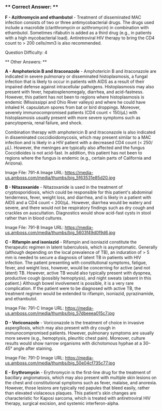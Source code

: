 ### ** Correct Answer: **

**F - Azithromycin and ethambutol** - Treatment of disseminated MAC infection consists of two or three antimycobacterial drugs. The drugs used include a macrolide (clarithromycin or azithromycin) in combination with ethambutol. Sometimes rifabutin is added as a third drug (e.g., in patients with a high mycobacterial load). Antiretroviral HIV therapy to bring the CD4 count to > 200 cells/mm3 is also recommended.

Question Difficulty: 4

** Other Answers: **

**A - Amphotericin B and itraconazole** - Amphotericin B and itraconazole are indicated in severe pulmonary or disseminated histoplasmosis, a fungal infection that is likely to occur in patients with AIDS as a result of their impaired defense against intracellular pathogens. Histoplasmosis may also present with fever, hepatosplenomegaly, diarrhea, and acid-fastness. However, this patient has not been to regions where histoplasmosis is endemic (Mississippi and Ohio River valleys) and where he could have inhaled H. capsulatum spores from bat or bird droppings. Moreover, severely immunocompromised patients (CD4 count < 150/μL) with histoplasmosis usually present with more severe symptoms such as pancytopenia, renal failure, and shock.

Combination therapy with amphotericin B and itraconazole is also indicated in disseminated coccidioidomycosis, which may present similar to a MAC infection and is likely in a HIV patient with a decreased CD4 count (< 250/μL). However, the meninges are typically also affected and the fungus Coccidioides is not acid-fast. In addition, this patient has not been to regions where the fungus is endemic (e.g., certain parts of California and Arizona).

Image File: 791-A
Image URL: https://media-us.amboss.com/media/thumbs/big_5f63531e85d20.jpg

**B - Nitazoxanide** - Nitazoxanide is used in the treatment of cryptosporidiosis, which could be responsible for this patient's abdominal tenderness, fever, weight loss, and diarrhea, and is likely in a patient with AIDS and a CD4 count < 200/μL. However, diarrhea would be watery and severe, and there would not be respiratory findings such as dry cough and crackles on auscultation. Diagnostics would show acid-fast cysts in stool rather than in blood cultures.

Image File: 791-B
Image URL: https://media-us.amboss.com/media/thumbs/big_5603f49d0f9d6.jpg

**C - Rifampin and isoniazid** - Rifampin and isoniazid constitute the therapeutic regimen in latent tuberculosis, which is asymptomatic. Generally (although depending on the local prevalence of TB), an induration of > 5 mm is needed to secure a diagnosis of latent TB in patients with HIV infection. The patient presenting with constitutional symptoms, fatigue, fever, and weight loss, however, would be concerning for active (and not latent) TB. However, active TB would also typically present with dyspnea, productive cough (possibly hemoptysis), and night sweats (absent in this patient.) Although bowel involvement is possible, it is a very rare complication. If the patient were to be diagnosed with active TB, the treatment regimen would be extended to rifampin, isoniazid, pyrazinamide, and ethambutol.

Image File: 791-C
Image URL: https://media-us.amboss.com/media/thumbs/big_57dbeeea015c7.jpg

**D - Voriconazole** - Voriconazole is the treatment of choice in invasive aspergillosis, which may also present with dry cough in immunocompromised patients. However, pulmonary symptoms are usually more severe (e.g., hemoptysis, pleuritic chest pain). Moreover, culture results would show narrow organisms with dichotomous hyphae at a 30–45° angle after staining.

Image File: 791-D
Image URL: https://media-us.amboss.com/media/thumbs/big_50e04cf735c77.jpg

**E - Erythromycin** - Erythromycin is the first-line drug for the treatment of bacillary angiomatosis, which may also present with multiple skin lesions on the chest and constitutional symptoms such as fever, malaise, and anorexia. However, those lesions are typically red papules that bleed easily, rather than elevated violaceous plaques. This patient's skin changes are characteristic for Kaposi sarcoma, which is treated with antiretroviral HIV therapy, surgical excision, and systemic interferon-alpha.

